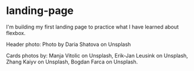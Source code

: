 # landing-page
I'm building my first landing page to practice what I have learned about flexbox.

Header photo: Photo by Daria Shatova on Unsplash

Cards photos by:    Manja Vitolic on Unsplash, 
                    Erik-Jan Leusink on Unsplash, 
                    Zhang Kaiyv on Unsplash, 
                    Bogdan Farca on Unsplash.
  
  